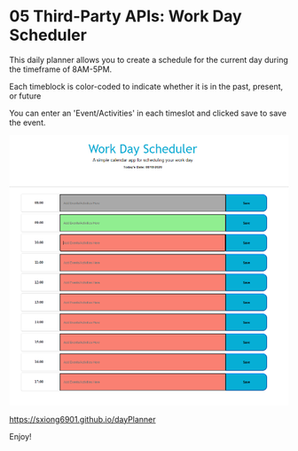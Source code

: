 # 05 Third-Party APIs: Work Day Scheduler

This daily planner allows you to create a schedule for the current day during the timeframe of 8AM-5PM.

Each timeblock is color-coded to indicate whether it is in the past, present, or future

You can enter an 'Event/Activities' in each timeslot and clicked save to save the event. 

![myimage-alt-tag](https://github.com/sxiong6901/dayPlanner/blob/master/Capture.PNG?raw=true)

https://sxiong6901.github.io/dayPlanner

Enjoy!


